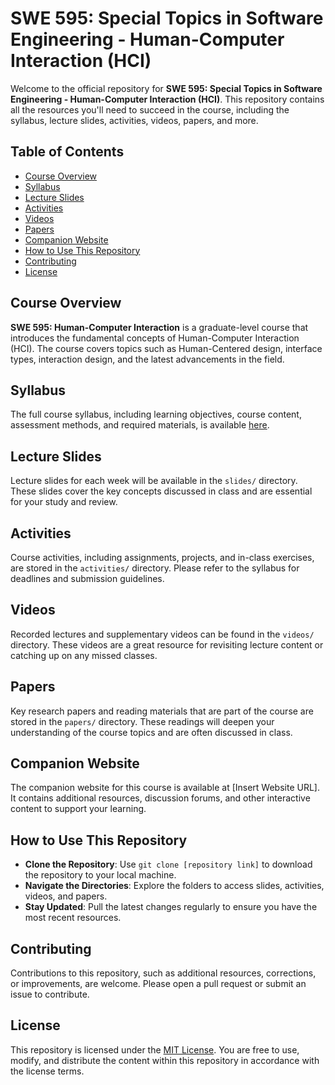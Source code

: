 # SWE 595: Special Topics in Software Engineering - Human-Computer Interaction (HCI)

Welcome to the official repository for **SWE 595: Special Topics in Software Engineering - Human-Computer Interaction (HCI)**. This repository contains all the resources you'll need to succeed in the course, including the syllabus, lecture slides, activities, videos, papers, and more.

## Table of Contents
- [Course Overview](#course-overview)
- [Syllabus](#syllabus)
- [Lecture Slides](#lecture-slides)
- [Activities](#activities)
- [Videos](#videos)
- [Papers](#papers)
- [Companion Website](#companion-website)
- [How to Use This Repository](#how-to-use-this-repository)
- [Contributing](#contributing)
- [License](#license)

## Course Overview
**SWE 595: Human-Computer Interaction** is a graduate-level course that introduces the fundamental concepts of Human-Computer Interaction (HCI). The course covers topics such as Human-Centered design, interface types, interaction design, and the latest advancements in the field.

## Syllabus
The full course syllabus, including learning objectives, course content, assessment methods, and required materials, is available [here](./syllabus.md).

## Lecture Slides
Lecture slides for each week will be available in the `slides/` directory. These slides cover the key concepts discussed in class and are essential for your study and review.

## Activities
Course activities, including assignments, projects, and in-class exercises, are stored in the `activities/` directory. Please refer to the syllabus for deadlines and submission guidelines.

## Videos
Recorded lectures and supplementary videos can be found in the `videos/` directory. These videos are a great resource for revisiting lecture content or catching up on any missed classes.

## Papers
Key research papers and reading materials that are part of the course are stored in the `papers/` directory. These readings will deepen your understanding of the course topics and are often discussed in class.

## Companion Website
The companion website for this course is available at [Insert Website URL]. It contains additional resources, discussion forums, and other interactive content to support your learning.

## How to Use This Repository
- **Clone the Repository**: Use `git clone [repository link]` to download the repository to your local machine.
- **Navigate the Directories**: Explore the folders to access slides, activities, videos, and papers.
- **Stay Updated**: Pull the latest changes regularly to ensure you have the most recent resources.

## Contributing
Contributions to this repository, such as additional resources, corrections, or improvements, are welcome. Please open a pull request or submit an issue to contribute.

## License
This repository is licensed under the [MIT License](./LICENSE). You are free to use, modify, and distribute the content within this repository in accordance with the license terms.
